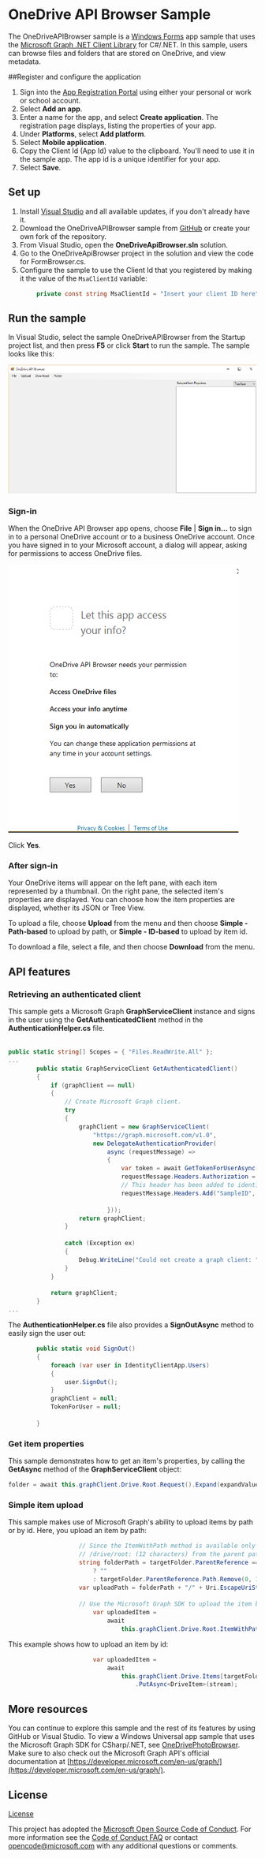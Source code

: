 # OneDrive API Browser Sample

The OneDriveAPIBrowser sample is a [Windows Forms](https://msdn.microsoft.com/en-us/library/dd30h2yb(v=vs.110).aspx) app sample that uses the [Microsoft Graph .NET Client Library](https://github.com/microsoftgraph/msgraph-sdk-dotnet) for C#/.NET. In this sample, users can browse files and folders that are stored on OneDrive, and view metadata.

##Register and configure the application

1. Sign into the [App Registration Portal](https://apps.dev.microsoft.com/) using either your personal or work or school account.  
2. Select **Add an app**.  
3. Enter a name for the app, and select **Create application**. The registration page displays, listing the properties of your app.  
4. Under **Platforms**, select **Add platform**.  
5. Select **Mobile application**.  
6. Copy the Client Id (App Id) value to the clipboard. You'll need to use it in the sample app. The app id is a unique identifier for your app.   
7. Select **Save**.  

## Set up

1. Install [Visual Studio](https://www.visualstudio.com/downloads/download-visual-studio-vs) and all available updates, if you don't already have it. 
2. Download the OneDriveAPIBrowser sample from [GitHub](https://github.com/OneDrive/onedrive-sample-apibrowser-dotnet) or create your own fork of the repository.
3. From Visual Studio, open the **OneDriveApiBrowser.sln** solution.
4. Go to the OneDriveApiBrowser project in the solution and view the code for FormBrowser.cs.
5. Configure the sample to use the Client Id that you registered by making it the value of the `MsaClientId` variable:
```csharp
        private const string MsaClientId = "Insert your client ID here";
```

## Run the sample

In Visual Studio, select the sample OneDriveAPIBrowser from the Startup project list, and then press **F5** or click **Start** to run the sample. The sample looks like this: 

![OneDriveAPIBrowser sample](OneDriveApiBrowser/images/OneDriveAPIBrowser.PNG)

### Sign-in
When the OneDrive API Browser app opens, choose **File** | **Sign in...** to sign in to a personal OneDrive account or to a business OneDrive account. Once you have signed in to your Microsoft account, a dialog will appear, asking for permissions to access OneDrive files.

![Let this app access your info](OneDriveApiBrowser/images/Permissions.PNG)

Click **Yes**.

### After sign-in

Your OneDrive items will appear on the left pane, with each item represented by a thumbnail. On the right pane, the selected item's properties are displayed. You can choose how the item properties are displayed, whether its JSON or Tree View.

To upload a file, choose **Upload** from the menu and then choose **Simple - Path-based** to upload by path, or **Simple - ID-based** to upload by item id.

To download a file, select a file, and then choose **Download** from the menu.

## API features

### Retrieving an authenticated client

This sample gets a Microsoft Graph **GraphServiceClient** instance and signs in the user using  the **GetAuthenticatedClient** method in the **AuthenticationHelper.cs** file.
```csharp

public static string[] Scopes = { "Files.ReadWrite.All" };
...
        public static GraphServiceClient GetAuthenticatedClient()
        {
            if (graphClient == null)
            {
                // Create Microsoft Graph client.
                try
                {
                    graphClient = new GraphServiceClient(
                        "https://graph.microsoft.com/v1.0",
                        new DelegateAuthenticationProvider(
                            async (requestMessage) =>
                            {
                                var token = await GetTokenForUserAsync();
                                requestMessage.Headers.Authorization = new AuthenticationHeaderValue("bearer", token);
                                // This header has been added to identify our sample in the Microsoft Graph service.  If extracting this code for your project please remove.
                                requestMessage.Headers.Add("SampleID", "uwp-csharp-apibrowser-sample");

                            }));
                    return graphClient;
                }

                catch (Exception ex)
                {
                    Debug.WriteLine("Could not create a graph client: " + ex.Message);
                }
            }

            return graphClient;
        } 
...
```

The **AuthenticationHelper.cs** file also provides a **SignOutAsync** method to easily sign the user out:

```csharp
        public static void SignOut()
        {
            foreach (var user in IdentityClientApp.Users)
            {
                user.SignOut();
            }
            graphClient = null;
            TokenForUser = null;

        }
```

### Get item properties

This sample demonstrates how to get an item's properties, by calling the **GetAsync** method of the **GraphServiceClient** object:

```csharp
folder = await this.graphClient.Drive.Root.Request().Expand(expandValue).GetAsync();
```

### Simple item upload

This sample makes use of Microsoft Graph's ability to upload items by path or by id. 
Here, you upload an item by path:

```csharp
                    // Since the ItemWithPath method is available only at Drive.Root, we need to strip
                    // /drive/root: (12 characters) from the parent path string.
                    string folderPath = targetFolder.ParentReference == null
                        ? ""
                        : targetFolder.ParentReference.Path.Remove(0, 12) + "/" + Uri.EscapeUriString(targetFolder.Name);
                    var uploadPath = folderPath + "/" + Uri.EscapeUriString(System.IO.Path.GetFileName(filename)); 

					// Use the Microsoft Graph SDK to upload the item by path.
                        var uploadedItem =
                            await
                                this.graphClient.Drive.Root.ItemWithPath(uploadPath).Content.Request().PutAsync<DriveItem>(stream); 

```

This example shows how to upload an item by id:
```csharp
                        var uploadedItem =
                            await
                                this.graphClient.Drive.Items[targetFolder.Id].ItemWithPath(filename).Content.Request()
                                    .PutAsync<DriveItem>(stream); 
```

## More resources

You can continue to explore this sample and the rest of its features by using GitHub or Visual Studio. To view a Windows Universal app sample that uses the Microsoft Graph SDK for CSharp/.NET, see [OneDrivePhotoBrowser](https://github.com/OneDrive/graph-sample-photobrowser-uwp). Make sure to also check out the Microsoft Graph API's official documentation at [https://developer.microsoft.com/en-us/graph/](https://developer.microsoft.com/en-us/graph/). 

## License

[License](LICENSE.txt)

This project has adopted the [Microsoft Open Source Code of Conduct](https://opensource.microsoft.com/codeofconduct/). For more information see the [Code of Conduct FAQ](https://opensource.microsoft.com/codeofconduct/faq/) or contact [opencode@microsoft.com](mailto:opencode@microsoft.com) with any additional questions or comments.
